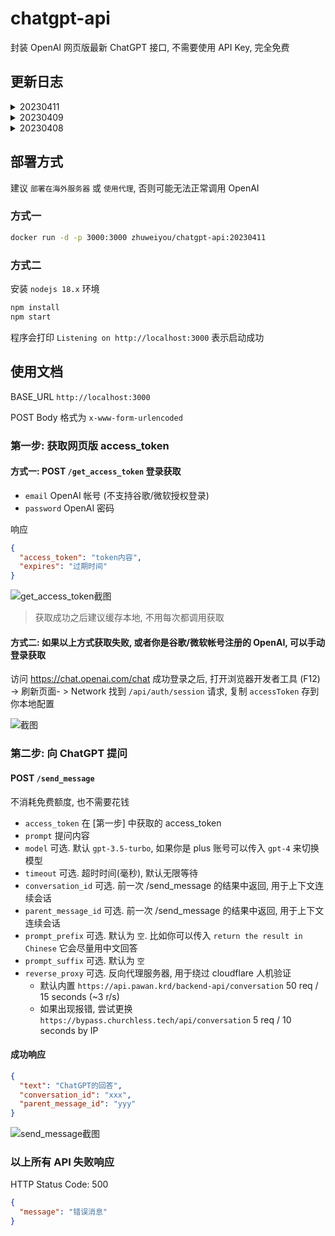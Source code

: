 # chatgpt-api

封装 OpenAI 网页版最新 ChatGPT 接口, 不需要使用 API Key, 完全免费

## 更新日志

<details>
  <summary>20230411</summary>

- 打印请求日志
- 失败时使用 status 500, 以区分错误请求
- prompt_prefix 默认为空
</details>

<details>
  <summary>20230409</summary>

-  `增加` 使用 API 登录 `/get_access_token`
</details>

<details>
  <summary>20230408</summary>

-  `修改` `reverse_proxy` 内置为 `https://api.pawan.krd/backend-api/conversation`
</details>

## 部署方式

建议 `部署在海外服务器` 或 `使用代理`, 否则可能无法正常调用 OpenAI

### 方式一

```bash
docker run -d -p 3000:3000 zhuweiyou/chatgpt-api:20230411
```

### 方式二

安装 `nodejs 18.x` 环境

```bash
npm install
npm start
```

程序会打印 `Listening on http://localhost:3000` 表示启动成功

## 使用文档

BASE_URL `http://localhost:3000`

POST Body 格式为 `x-www-form-urlencoded`

### 第一步: 获取网页版 access_token

#### 方式一: POST `/get_access_token` 登录获取

- `email` OpenAI 帐号 (不支持谷歌/微软授权登录)
- `password` OpenAI 密码

响应

```json
{
  "access_token": "token内容",
  "expires": "过期时间"
}
```

![get_access_token截图](https://user-images.githubusercontent.com/8413791/230726142-7bc08fad-a46b-497b-be57-1ca4cd57e4f8.png)

> 获取成功之后建议缓存本地, 不用每次都调用获取

#### 方式二: 如果以上方式获取失败, 或者你是谷歌/微软帐号注册的 OpenAI, 可以手动登录获取

访问 <https://chat.openai.com/chat> 成功登录之后, 打开浏览器开发者工具 (F12) -> 刷新页面- > Network
找到 `/api/auth/session` 请求, 复制 `accessToken` 存到你本地配置

![截图](https://user-images.githubusercontent.com/8413791/225305658-188ec53c-c3ee-4ec6-9306-9ff9ce2c94af.png)

### 第二步: 向 ChatGPT 提问

#### POST `/send_message`

不消耗免费额度, 也不需要花钱

- `access_token` 在 [第一步] 中获取的 access_token
- `prompt` 提问内容
- `model` 可选. 默认 `gpt-3.5-turbo`, 如果你是 plus 账号可以传入 `gpt-4` 来切换模型
- `timeout` 可选. 超时时间(毫秒), 默认无限等待
- `conversation_id` 可选. 前一次 /send_message 的结果中返回, 用于上下文连续会话
- `parent_message_id` 可选. 前一次 /send_message 的结果中返回, 用于上下文连续会话
- `prompt_prefix` 可选. 默认为 `空`. 比如你可以传入 `return the result in Chinese` 它会尽量用中文回答
- `prompt_suffix` 可选. 默认为 `空`
- `reverse_proxy` 可选. 反向代理服务器, 用于绕过 cloudflare 人机验证
    - 默认内置 `https://api.pawan.krd/backend-api/conversation` 50 req / 15 seconds (~3 r/s)
    - 如果出现报错, 尝试更换 `https://bypass.churchless.tech/api/conversation` 5 req / 10 seconds by IP

#### 成功响应

```json
{
  "text": "ChatGPT的回答",
  "conversation_id": "xxx",
  "parent_message_id": "yyy"
}
```

![send_message截图](https://user-images.githubusercontent.com/8413791/226363534-5c856f41-1acb-4615-bcbd-b169d3f294e1.png)

### 以上所有 API 失败响应

HTTP Status Code: 500

```json
{
  "message": "错误消息"
}
```
